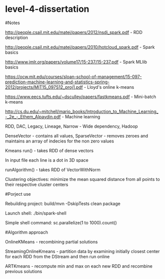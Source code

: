 # level-4-dissertation

#Notes

http://people.csail.mit.edu/matei/papers/2012/nsdi_spark.pdf - RDD description

http://people.csail.mit.edu/matei/papers/2010/hotcloud_spark.pdf - Spark basics

http://www.jmlr.org/papers/volume17/15-237/15-237.pdf - Spark MLlib basics

https://ocw.mit.edu/courses/sloan-school-of-management/15-097-prediction-machine-learning-and-statistics-spring-2012/projects/MIT15_097S12_proj1.pdf - Lloyd's online k-means

https://www.eecs.tufts.edu/~dsculley/papers/fastkmeans.pdf - Mini-batch k-means

http://cs.du.edu/~mitchell/mario_books/Introduction_to_Machine_Learning_-_2e_-_Ethem_Alpaydin.pdf - Machine learning


RDD, DAC, Legacy, Lineage, Narrow - Wide dependency, Hadoop

DenseVector - contains all values, SparseVector - removes zeroes and maintains an array of indecies for the non zero values

Kmeans run() - takes RDD of dense vectors

In input file each line is a dot in 3D space

runAlgorithm() - takes RDD of VectorWithNorm

Clustering objectives:
minimize the mean squared distance from all points to  their  respective  cluster  centers

#Porject use

Rebuilding project: build/mvn -DskipTests clean package

Launch shell: ./bin/spark-shell

Simple shell command: sc.parallelize(1 to 1000).count()

#Algorithm approach

OnlineKMeans - recombining partial solutions

StreamingOnlineKmeans - partition data by examining initially closest center for each RDD from the DStream and then run online

ARTKmeans - recompute min and max on each new RDD and recombine previous solutions
